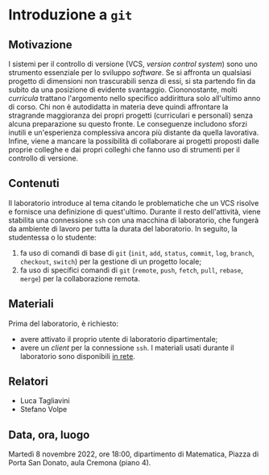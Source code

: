 # Introduzione a `git`

## Motivazione

I sistemi per il controllo di versione (VCS, _version control system_) sono uno
strumento essenziale per lo sviluppo _software_. Se si affronta un qualsiasi
progetto di dimensioni non trascurabili senza di essi, si sta partendo fin da
subito da una posizione di evidente svantaggio. Ciononostante, molti _curricula_
trattano l'argomento nello specifico addirittura solo all'ultimo anno di corso.
Chi non è autodidatta in materia deve quindi affrontare la stragrande
maggioranza dei propri progetti (curriculari e personali) senza alcuna
preparazione su questo fronte. Le conseguenze includono sforzi inutili e
un'esperienza complessiva ancora più distante da quella lavorativa. Infine,
viene a mancare la possibilità di collaborare ai progetti proposti dalle proprie
colleghe e dai propri colleghi che fanno uso di strumenti per il controllo di
versione.

## Contenuti

Il laboratorio introduce al tema citando le problematiche che un VCS risolve e
fornisce una definizione di quest'ultimo. Durante il resto dell'attività, viene
stabilita una connessione `ssh` con una macchina di laboratorio, che fungerà da
ambiente di lavoro per tutta la durata del laboratorio. In seguito, la
studentessa o lo studente:
1. fa uso di comandi di base di `git` (`init`, `add`, `status`, `commit`, `log`,
`branch`, `checkout`, `switch`) per la gestione di un progetto locale;
2. fa uso di specifici comandi di `git` (`remote`, `push`, `fetch`, `pull`,
`rebase`, `merge`) per la collaborazione remota.

## Materiali

Prima del laboratorio, è richiesto:
- avere attivato il proprio utente di laboratorio dipartimentale;
- avere un _client_ per la connessione `ssh`.
I materiali usati durante il laboratorio sono disponibili
[in rete](https://csunibo.github.io/lab).

## Relatori

- Luca Tagliavini
- Stefano Volpe

## Data, ora, luogo 

Martedì 8 novembre 2022, ore 18:00, dipartimento di Matematica, Piazza di Porta
San Donato, aula Cremona (piano 4).
